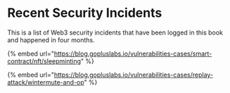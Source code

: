 # Recent Security Incidents

This is a list of Web3 security incidents that have been logged in this book and happened in four months.

{% embed url="https://blog.gopluslabs.io/vulnerabilities-cases/smart-contract/nft/sleepminting" %}

{% embed url="https://blog.gopluslabs.io/vulnerabilities-cases/replay-attack/wintermute-and-op" %}
